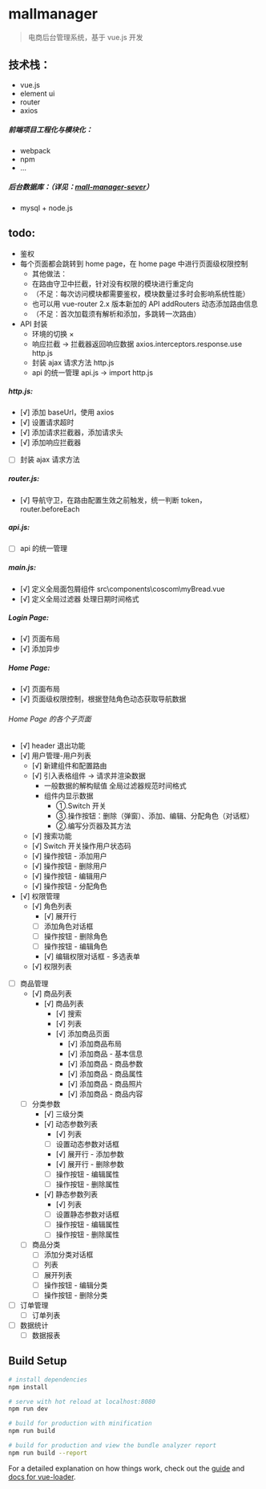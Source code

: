 # mallmanager

> 电商后台管理系统，基于 vue.js 开发

## 技术栈：

- vue.js
- element ui
- router
- axios

##### 前端项目工程化与模块化：

- webpack
- npm
- ...

##### 后台数据库：（详见：[mall-manager-sever](https://github.com/chloeeee72/mall-manager-sever)）

- mysql + node.js

## todo:

- 鉴权
- 每个页面都会跳转到 home page，在 home page 中进行页面级权限控制
  - 其他做法：
  - 在路由守卫中拦截，针对没有权限的模块进行重定向
  - （不足：每次访问模块都需要鉴权，模块数量过多时会影响系统性能）
  - 也可以用 vue-router 2.x 版本新加的 API addRouters 动态添加路由信息
  - （不足：首次加载须有解析和添加，多跳转一次路由）
- API 封装
  - 环境的切换 ×
  - 响应拦截 -> 拦截器返回响应数据 axios.interceptors.response.use http.js
  - 封装 ajax 请求方法 http.js
  - api 的统一管理 api.js -> import http.js

##### http.js:

- [√] 添加 baseUrl，使用 axios
- [√] 设置请求超时
- [√] 添加请求拦截器，添加请求头
- [√] 添加响应拦截器
- [ ] 封装 ajax 请求方法

##### router.js:

- [√] 导航守卫，在路由配置生效之前触发，统一判断 token，router.beforeEach

##### api.js:

- [ ] api 的统一管理

##### main.js:

- [√] 定义全局面包屑组件 src\components\coscom\myBread.vue
- [√] 定义全局过滤器 处理日期时间格式

##### Login Page:

- [√] 页面布局
- [√] 添加异步

##### Home Page:

- [√] 页面布局
- [√] 页面级权限控制，根据登陆角色动态获取导航数据

###### Home Page 的各个子页面

- [√] header 退出功能
- [√] 用户管理-用户列表
  - [√] 新建组件和配置路由
  - [√] 引入表格组件 -> 请求并渲染数据
    - 一般数据的解构赋值 全局过滤器规范时间格式
    - 组件内显示数据
      - ①.Switch 开关
      - ③.操作按钮：删除（弹窗）、添加、编辑、分配角色（对话框）
      - ②.编写分页器及其方法
  - [√] 搜索功能
  - [√] Switch 开关操作用户状态码
  - [√] 操作按钮 - 添加用户
  - [√] 操作按钮 - 删除用户
  - [√] 操作按钮 - 编辑用户
  - [√] 操作按钮 - 分配角色
- [√] 权限管理
  - [√] 角色列表
    - [√] 展开行
    - [ ] 添加角色对话框
    - [ ] 操作按钮 - 删除角色
    - [ ] 操作按钮 - 编辑角色
    - [√] 编辑权限对话框 - 多选表单
  - [√] 权限列表
- [ ] 商品管理
  - [√] 商品列表
    - [√] 商品列表
      - [√] 搜索
      - [√] 列表
      - [√] 添加商品页面
        - [√] 添加商品布局
        - [√] 添加商品 - 基本信息
        - [√] 添加商品 - 商品参数
        - [√] 添加商品 - 商品属性
        - [√] 添加商品 - 商品照片
        - [√] 添加商品 - 商品内容
  - [ ] 分类参数
    - [√] 三级分类
    - [√] 动态参数列表
      - [√] 列表
      - [ ] 设置动态参数对话框
      - [√] 展开行 - 添加参数
      - [√] 展开行 - 删除参数
      - [ ] 操作按钮 - 编辑属性
      - [ ] 操作按钮 - 删除属性
    - [√] 静态参数列表
      - [√] 列表
      - [ ] 设置静态参数对话框
      - [ ] 操作按钮 - 编辑属性
      - [ ] 操作按钮 - 删除属性
  - [ ] 商品分类
    - [ ] 添加分类对话框
    - [ ] 列表
    - [ ] 展开列表
    - [ ] 操作按钮 - 编辑分类
    - [ ] 操作按钮 - 删除分类
- [ ] 订单管理
  - [ ] 订单列表
- [ ] 数据统计
  - [ ] 数据报表

<!-- 代码行数： -->
<!-- ^b*[^:b#/]+.*$ -->

## Build Setup

```bash
# install dependencies
npm install

# serve with hot reload at localhost:8080
npm run dev

# build for production with minification
npm run build

# build for production and view the bundle analyzer report
npm run build --report
```

For a detailed explanation on how things work, check out the [guide](http://vuejs-templates.github.io/webpack/) and [docs for vue-loader](http://vuejs.github.io/vue-loader).
